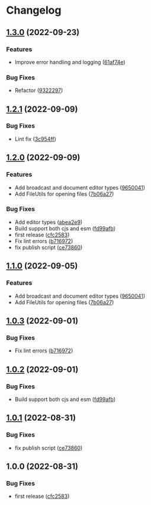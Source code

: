 # Changelog

## [1.3.0](https://github.com/navikt/bidrag-ui-common/compare/v1.2.1...v1.3.0) (2022-09-23)


### Features

* Improve error handling and logging ([61af74e](https://github.com/navikt/bidrag-ui-common/commit/61af74ebcf8164936cf9b55f9c64092964182ac8))


### Bug Fixes

* Refactor ([9322297](https://github.com/navikt/bidrag-ui-common/commit/932229725e045a324d5f7d365c198d10e596f26d))

## [1.2.1](https://github.com/navikt/bidrag-ui-common/compare/v1.2.0...v1.2.1) (2022-09-09)


### Bug Fixes

* Lint fix ([3c954ff](https://github.com/navikt/bidrag-ui-common/commit/3c954ff099e4bb7e985a6594d745452e0f7c9c77))

## [1.2.0](https://github.com/navikt/bidrag-ui-common/compare/v1.1.0...v1.2.0) (2022-09-09)


### Features

* Add broadcast and document editor types ([9650041](https://github.com/navikt/bidrag-ui-common/commit/965004147293f1a96bb623a4e6bb9c3778eccd90))
* Add FileUtils for opening files ([7b06a27](https://github.com/navikt/bidrag-ui-common/commit/7b06a27f1173a63fda84e6eb46036355dbe61e5b))


### Bug Fixes

* Add editor types ([abea2e9](https://github.com/navikt/bidrag-ui-common/commit/abea2e937eb96777f2a16f5bc287fd0977c41448))
* Build support both cjs and esm ([fd99afb](https://github.com/navikt/bidrag-ui-common/commit/fd99afba034a7a2548c3a6269baf6e651be0fc3e))
* first release ([cfc2583](https://github.com/navikt/bidrag-ui-common/commit/cfc25831baaf3290f6c64b5762b4d1d2ea7c778c))
* Fix lint errors ([b716972](https://github.com/navikt/bidrag-ui-common/commit/b7169723a31adf737777479c2b106d13a330b4c2))
* fix publish script ([ce73860](https://github.com/navikt/bidrag-ui-common/commit/ce73860c66aa638caf5e11206c2b5d50bcf0f778))

## [1.1.0](https://github.com/navikt/bidrag-ui-common/compare/v1.0.3...v1.1.0) (2022-09-05)


### Features

* Add broadcast and document editor types ([9650041](https://github.com/navikt/bidrag-ui-common/commit/965004147293f1a96bb623a4e6bb9c3778eccd90))
* Add FileUtils for opening files ([7b06a27](https://github.com/navikt/bidrag-ui-common/commit/7b06a27f1173a63fda84e6eb46036355dbe61e5b))

## [1.0.3](https://github.com/navikt/bidrag-ui-common/compare/v1.0.2...v1.0.3) (2022-09-01)


### Bug Fixes

* Fix lint errors ([b716972](https://github.com/navikt/bidrag-ui-common/commit/b7169723a31adf737777479c2b106d13a330b4c2))

## [1.0.2](https://github.com/navikt/bidrag-ui-common/compare/v1.0.1...v1.0.2) (2022-09-01)


### Bug Fixes

* Build support both cjs and esm ([fd99afb](https://github.com/navikt/bidrag-ui-common/commit/fd99afba034a7a2548c3a6269baf6e651be0fc3e))

## [1.0.1](https://github.com/navikt/bidrag-ui-common/compare/v1.0.0...v1.0.1) (2022-08-31)


### Bug Fixes

* fix publish script ([ce73860](https://github.com/navikt/bidrag-ui-common/commit/ce73860c66aa638caf5e11206c2b5d50bcf0f778))

## 1.0.0 (2022-08-31)


### Bug Fixes

* first release ([cfc2583](https://github.com/navikt/bidrag-ui-common/commit/cfc25831baaf3290f6c64b5762b4d1d2ea7c778c))

